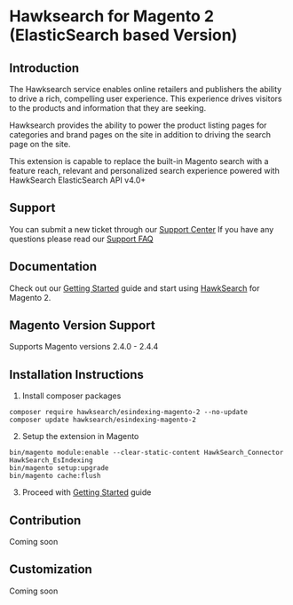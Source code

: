 # Hawksearch for Magento 2 (ElasticSearch based Version)

## Introduction
The Hawksearch service enables online retailers and publishers the ability to drive a rich, compelling user experience. 
This experience drives visitors to the products and information that they are seeking. 

Hawksearch provides the ability to power the product listing pages for categories and brand pages on the site 
in addition to driving the search page on the site.  

This extension is capable to replace the built-in Magento search with a feature reach, relevant and personalized 
search experience powered with HawkSearch ElasticSearch API v4.0+

## Support
You can submit a new ticket through our [Support Center](https://support.bridgeline.com/)
If you have any questions please read our [Support FAQ](https://hawksearch.atlassian.net/wiki/spaces/HSKB/pages/327719/Support%2BFAQ)

## Documentation

Check out our [Getting Started](https://hawksearch.atlassian.net/wiki/spaces/CON/pages/1626112046/Getting+Started+with+Hawksearch+ES) 
guide and start using [HawkSearch](https://www.hawksearch.com/ ) for Magento 2.

## Magento Version Support
Supports Magento versions  2.4.0 - 2.4.4

## Installation Instructions

1. Install composer packages

```shell
composer require hawksearch/esindexing-magento-2 --no-update
composer update hawksearch/esindexing-magento-2
```
2. Setup the extension in Magento

```shell
bin/magento module:enable --clear-static-content HawkSearch_Connector HawkSearch_EsIndexing
bin/magento setup:upgrade
bin/magento cache:flush
```
3. Proceed with [Getting Started](https://hawksearch.atlassian.net/wiki/spaces/CON/pages/1626112046/Getting+Started+with+Hawksearch+ES) guide


## Contribution
Coming soon

## Customization
Coming soon
